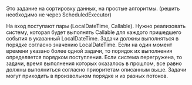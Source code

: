 Это задание на сортировку данных, на простые алгоритмы. (решить необходимо не через ScheduledExecutor)

На вход поступают пары (LocalDateTime, Callable).
Нужно реализовать систему, которая будет выполнять Callable для каждого пришедшего события в указанный LocalDateTime.
Задачи должны выполняться в порядке согласно значению LocalDateTime.
Если на один момент времени указано более одной задачи, то порядок их выполнения определяется порядком поступления.
Если система перегружена, то задачи, время выполнения которых оказалось в прошлом, все равно должны выполниться согласно приоритетам описанным выше.
Задачи могут приходить в произвольном порядке и из разных потоков.